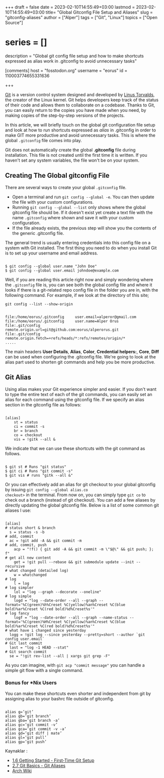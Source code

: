 +++
draft = false
date = 2023-02-10T14:55:49+03:00
lastmod = 2023-02-10T14:55:49+03:00
title= "Global Gitconfig File Setup and Aliases"
slug = "gitconfig-aliases"
author = ["Alper"]
tags = ["Git", "Linux"]
topics = ["Open Source"]
# series = []
description = "Global git config file setup and how to make shortcuts expressed as alias work in .gitconfig to avoid unnecessary tasks"

[comments]
host = "fosstodon.org"
username = "eorus"
id = 110003774655331636

+++

[Git](https://git-scm.com/) is a version control system designed and developed by [Linus Torvalds](https://en.wikipedia.org/wiki/Linus_Torvalds), the creator of the Linux kernel. Git helps developers keep track of the status of their code and allows them to collaborate on a codebase. Thanks to Git, you can easily return to the copies you have made when you need, by making copies of the step-by-step versions of the projects.

In this article, we will briefly touch on the global git configuration file setup and look at how to run shortcuts expressed as *alias* in .gitconfig in order to make GIT more productive and avoid unnecessary tasks. This is where the global <code>.gitconfig</code> file comes into play.

Git does not automatically create the global **.gitconfig** file during installation. This file is not created until the first time it is written. If you haven't set any system variables, the file won't be on your system.

## Creating The Global gitconfig File

There are several ways to create your global <code>.gitconfig</code> file.

* Open a terminal and run <code>git config --global -e</code>. You can then update the file with your custom configurations.
* Running <code>git config --global --list</code> only shows where the global gitconfig file should be. If it doesn't exist yet create a text file with the name <code>.gitconfig</code> where shown and save it with your custom configuration.
* If the file already exists, the previous step will show you the contents of the generic .gitconfig file.

The general trend is usually entering credentials into this config file on a system with Git installed. The first thing you need to do when you install Git is to set up your username and email address.

<pre><code>
$ git config --global user.name "John Doe"
$ git config --global user.email johndoe@example.com
</code></pre>

Well, if you are reading this article right now and simply wondering where the <code>.gitconfig</code> file is, you can see both the global config file and where it looks if there is a git-related repo config file in the folder you are in, with the following command. For example, if we look at the directory of this site;
<pre><code>git config --list --show-origin</code></pre>

<pre><code>
file:/home/eorus/.gitconfig     user.email=alperor@gmail.com
file:/home/eorus/.gitconfig     user.name=Alper Orus
file:.git/config                remote.origin.url=git@github.com:eorus/alperorus.git
file:.git/config                remote.origin.fetch=+refs/heads/*:refs/remotes/origin/*
.....
</code></pre>

The main headers **User Details**, **Alias**, **Color**, **Credential helpers:**, **Core**, **Diff** can be used when configuring the .gitconfig file. We're going to look at the alias part used to shorten git commands and help you be more productive.

## Git Alias

Using alias makes your Git experience simpler and easier. If you don't want to type the entire text of each of the git commands, you can easily set an alias for each command using the gitconfig file. If we specify an alias section in the gitconfig file as follows:
<pre><code>
[alias]
    st = status
    ci = commit -s
    br = branch
    co = checkout
    vis = !gitk --all &
</code></pre>
We indicate that we can use these shortcuts with the git command as follows.
<pre><code>
$ git st # Runs "git status"
$ git ci # Runs "git commit -s"
$ git vis # runs "gitk --all &"
</code></pre>

Or you can effectively add an alias for git checkout to your global gitconfig by issuing <code>git config --global alias.co checkout></code> in the terminal. From now on, you can simply type <code>git co</code> to check out a branch (instead of git checkout). You can add a few aliases by directly updating the global gitconfig file. Below is a list of some common git aliases I use:

<pre><code>
[alias]
# status short & branch
  s = status -s -b
# add, commit
  ac = !git add -A && git commit -m
# add, commit, push
	acp = "!f() { git add -A && git commit -m \"$@\" && git push; }; f"
# get all new content
	get = !git pull --rebase && git submodule update --init --recursive
# what changed (detailed log)
	w = whatchanged
# log
	l = log
# log simpler
	lol = "log --graph --decorate --oneline"
# log simple
	logd = "log --date-order --all --graph --format='%C(green)%h%Creset %C(yellow)%an%Creset %C(blue bold)%ar%Creset %C(red bold)%d%Creset%s'"
# log fancy
	logf = "log --date-order --all --graph --name-status --format='%C(green)%H%Creset %C(yellow)%an%Creset %C(blue bold)%ar%Creset %C(red bold)%d%Creset%s'"
# what have i changed since yesterday
  logg = !git log --since yesterday --pretty=short --author `git config user.email`
# Git last commit
  last = "log -1 HEAD --stat"
# Git search commit
  se = "!git rev-list --all | xargs git grep -F"
</code></pre>

As you can imagine, with <code>git acp "commit message"</code> you can handle a simple git flow with a single command.

### Bonus for *Nix Users

You can make these shortcuts even shorter and independent from git by assigning alias to your bashrc file outside of gitconfig.

<pre><code>
alias g=’git’
alias gb=’git branch’
alias gba=’git branch -a’
alias gc=’git commit -v’
alias gca=’git commit -v -a’
alias gd=’git diff | mate’
alias gl=’git pull’
alias gp=’git push’
</code></pre>

Kaynaklar :

- [1.6 Getting Started - First-Time Git Setup](https://git-scm.com/book/en/v2/Getting-Started-First-Time-Git-Setup)
- [2.7 Git Basics - Git Aliases](https://git-scm.com/book/en/v2/Git-Basics-Git-Aliases)
- [Arch Wiki](https://wiki.archlinux.org/title/Git)
